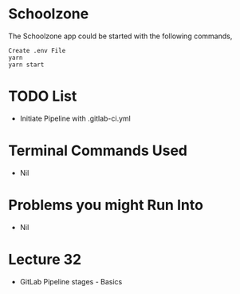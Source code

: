 # Schoolzone

The Schoolzone app could be started with the following commands,

    Create .env File
    yarn
    yarn start

# TODO List

- Initiate Pipeline with .gitlab-ci.yml

# Terminal Commands Used

- Nil

# Problems you might Run Into

- Nil

# Lecture 32

- GitLab Pipeline stages - Basics
